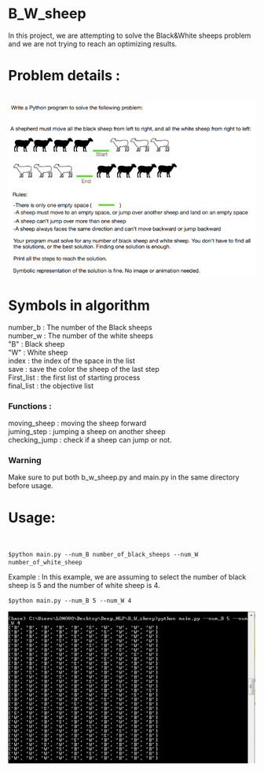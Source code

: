 # B_W_sheep
In this project, we are attempting to solve the Black&White sheeps problem and we are not trying to reach an optimizing results.

<h1>Problem details :</h1>
<br>

<img src="problem details.png">


<h1>Symbols in algorithm</h1>
number_b : The number of the Black sheeps <br>
number_w : The number of the white sheeps <br>
"B" : Black sheep <br>
"W" : White sheep <br>
index : the index of the space in the list <br>
save : save the color the sheep of the last step <br>
First_list : the first list of starting process <br>
final_list : the objective list
<h3>Functions :</h3>
moving_sheep : moving the sheep forward <br>
juming_step : jumping a sheep on another sheep <br>
checking_jump : check if a sheep can jump or not. <br>

<h3>Warning</h3>
Make sure to put both b_w_sheep.py and main.py in the same directory before usage.<br>

<h1>Usage:</h1>
<br>

```shell
$python main.py --num_B number_of_black_sheeps --num_W number_of_white_sheep
```

Example : 
In this example, we are assuming to select the number of black sheep is 5 and the number of white sheep is 4.<br>

```shell
$python main.py --num_B 5 --num_W 4
```
<img src="Example_B=5_W=4.png">
